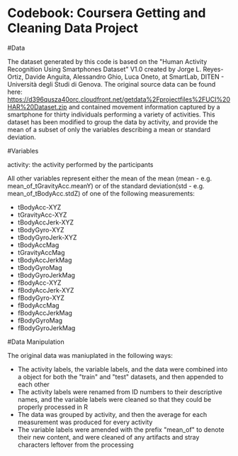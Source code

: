 Codebook: Coursera Getting and Cleaning Data Project
=====================================================

#Data

The dataset generated by this code is based on the "Human Activity Recognition Using Smartphones Dataset" V1.0 created by Jorge L. Reyes-Ortiz, Davide Anguita, Alessandro Ghio, Luca Oneto, at SmartLab, DITEN - Università degli Studi di Genova.
The original source data can be found here: https://d396qusza40orc.cloudfront.net/getdata%2Fprojectfiles%2FUCI%20HAR%20Dataset.zip and contained movement information captured by a smartphone for thirty individuals performing a variety of activities.
This dataset has been modified to group the data by activity, and provide the mean of a subset of only the variables describing a mean or standard deviation.

#Variables

activity: the activity performed by the participants

All other variables represent either the mean of the mean (mean - e.g. mean_of_tGravityAcc.meanY) or of the standard deviation(std - e.g. mean_of_tBodyAcc.stdZ) of one of the following measurements:

- tBodyAcc-XYZ
- tGravityAcc-XYZ
- tBodyAccJerk-XYZ
- tBodyGyro-XYZ
- tBodyGyroJerk-XYZ
- tBodyAccMag
- tGravityAccMag
- tBodyAccJerkMag
- tBodyGyroMag
- tBodyGyroJerkMag
- fBodyAcc-XYZ
- fBodyAccJerk-XYZ
- fBodyGyro-XYZ
- fBodyAccMag
- fBodyAccJerkMag
- fBodyGyroMag
- fBodyGyroJerkMag

#Data Manipulation

The original data was maniuplated in the following ways:
- The activity labels, the variable labels, and the data were combined into a object for both the "train" and "test" datasets, and then appended to each other
- The activity labels were renamed from ID numbers to their descriptive names, and the variable labels were cleaned so that they could be properly processed in R
- The data was grouped by activity, and then the average for each measurement was produced for every activity
- The variable labels were amended with the prefix "mean_of" to denote their new content, and were cleaned of any artifacts and stray characters leftover from the processing
